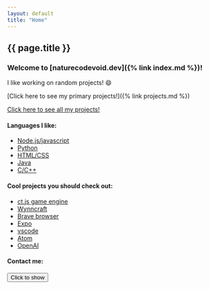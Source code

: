 ```yaml
---
layout: default
title: "Home"
---
```


## {{ page.title }}

### Welcome to [naturecodevoid.dev]({% link index.md %})!

I like working on random projects! 😄

[Click here to see my primary projects!]({% link projects.md %})

[Click here to see all my projects!](https://github.com/naturecodevoid?tab=repositories)

#### Languages I like:

<!-- <i class="fab fa-js-square"></i> <i class="fab fa-python"></i> <i class="fab fa-html5"></i> <i class="fab fa-java"></i> -->

-   [Node.js/javascript](https://nodejs.org/)
-   [Python](https://www.python.org/)
-   [HTML/CSS](https://developer.mozilla.org/en-US/docs/Web/HTML)
-   [Java](https://www.oracle.com/java/)
-   [C/C++](https://en.wikipedia.org/wiki/C%2B%2B)

#### Cool projects you should check out:

-   [ct.js game engine](https://ctjs.rocks/)
-   [Wynncraft](https://wynncraft.com/)
-   [Brave browser](https://brave.com/)
-   [Expo](https://expo.io/)
-   [vscode](https://code.visualstudio.com)
-   [Atom](https://atom.io/)
-   [OpenAI](https://openai.com/)

#### Contact me:

<script type="text/javascript">
    // https://github.com/naturecodevoid/JSUtils/blob/master/src/replaceAll.js
    const replaceAll = (string, search, replace) => {
        return string.split(search).join(replace);
    };
    String.prototype.replaceAll = function(search = "", replace = "") {
        return replaceAll(this, search, replace);
    };

    function contact() {
        two = "Discord: ";
        one = "n" + "a" + "t" + "u" + "r" + "e";
        three = "c" + "o" + "d" + "e";
        five = "v" + "o" + "i" + "d";
        x = 659000845163251 / 246907793;
        otherSocials = `Twitter: @${one + three + five}`;
        function run(
            a = two +
                one +
                three +
                five +
                "#" +
                ((96435 * 34248723478) / 1234538965 - (8746921133 % 53) - x).toString(),
            b = "\n\n",
        ) {
            try {
                alertify.alert("naturecodevoid.dev", (a + b + otherSocials).toString().replaceAll("\n", "<br />"));
                /*alertify
                    .confirm(
                        "naturecodevoid.dev",
                        a,
                        () => {
                            setTimeout(() => {
                                alertify.alert("naturecodevoid.dev", otherSocials, () => {}).set("label", "Ok");
                            }, 10);
                        },
                        () => {},
                    )
                    .set("labels", { ok: "Show other socials", cancel: "Ok" });*/
            } catch (e) {
                alert(a + b + otherSocials);
            }
        }
        run();
    }

    if (window.location.toString().endsWith("#contact")) {
        window.addEventListener("load", () => setTimeout(contact, 1 * 1000));
    }
</script>

<button onclick="contact()" class="w3-button w3-white">Click to show</button>
